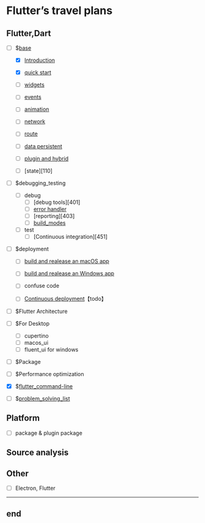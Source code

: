 # Flutter’s  travel plans

## Flutter,Dart

- [ ] $[base](/docs/base)
  - [x] [Introduction][101]
  - [x] [quick start][102]
  - [ ] [widgets][103]
  - [ ] [events][104]
  - [ ] [animation][105]
  - [ ] [network][106]
  - [ ] [route][107]
  - [ ] [data persistent][108]
  - [ ] [plugin and hybrid][109]
  - [ ] [state][110]


- [ ] $debugging_testing
  - [ ] debug
    - [ ] [debug tools][401]
    - [ ] [error handler][402]
    - [ ] [reporting][403]
    - [ ] [build_modes][404]
  - [ ] test
    - [ ] [Continuous integration][451]

- [ ] $deployment
  - [ ] [build and realease an macOS app][501]
  - [ ] [build and realease an Windows app][502]
  - [ ] confuse code
  - [ ] [Continuous deployment](https://docs.flutter.dev/deployment/cd)【todo】


- [ ] $Flutter Architecture

- [ ]  $For Desktop
	- [ ]  cupertino
	- [ ]  macos_ui
	- [ ]  fluent_ui for windows

- [ ] $Package

- [ ] $Performance optimization

- [x] $[flutter_command-line][301]

- [ ] $[problem_solving_list][201]


## Platform
- [  ] package & plugin package

## Source analysis


## Other
- [ ] Electron, Flutter

---
end
---


[101]: ./base/10_introduction
[102]: ./base/11_beginner
[103]: ./base/12_widgets
[104]: ./base/13_events
[105]: ./base/14_animation
[106]: ./base/15_network
[107]: ./base/16_route
[108]: ./base/17_data_persistent
[109]: ./base/18_plugin_and_hybird

[201]: ./problem_solving_list.md

[301]: ./flutter_command-line.md

[402]: ./debugging_testing/error_handler.md
[404]: ./debugging_testing/build_modes.md

[501]: ./deployment/build_and_realease_an_macOS_app.md
[502]: ./deployment/build_and_realeas_an_Windows_app.md